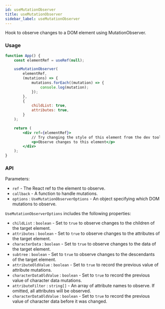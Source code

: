```yaml
---
id: useMutationObserver
title: useMutationObserver
sidebar_label: useMutationObserver
---
```


Hook to observe changes to a DOM element using MutationObserver.

### Usage

```jsx live
function App() {
	const elementRef = useRef(null);

	useMutationObserver(
		elementRef,
		(mutations) => {
			mutations.forEach((mutation) => {
				console.log(mutation);
			});
		},
		{
			childList: true,
			attributes: true,
		}
	);

	return (
		<div ref={elementRef}>
			// Try changing the style of this element from the dev tools
			<p>Observe changes to this element</p>
		</div>
	);
}
```

### API

Parameters:

- `ref` - The React ref to the element to observe.
- `callback` - A function to handle mutations.
- `options` : `UseMutationObserverOptions` - An object specifying which DOM mutations to observe.

`UseMutationObserverOptions` includes the following properties:

- `childList` : `boolean` - Set to `true` to observe changes to the children of the target element.
- `attributes` : `boolean` - Set to `true` to observe changes to the attributes of the target element.
- `characterData` : `boolean` - Set to `true` to observe changes to the data of the target element.
- `subtree` : `boolean` - Set to `true` to observe changes to the descendants of the target element.
- `attributeOldValue` : `boolean` - Set to `true` to record the previous value of attribute mutations.
- `characterDataOldValue` : `boolean` - Set to `true` to record the previous value of character data mutations.
- `attributeFilter` : `string[]` - An array of attribute names to observe. If omitted, all attributes will be observed.
- `characterDataOldValue` : `boolean` - Set to `true` to record the previous value of character data before it was changed.
